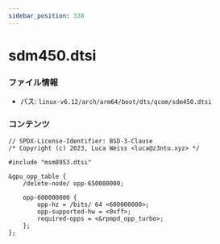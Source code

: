 ```yaml
---
sidebar_position: 338
---
```

# sdm450.dtsi

### ファイル情報

- パス: `linux-v6.12/arch/arm64/boot/dts/qcom/sdm450.dtsi`

### コンテンツ

```dtsi
// SPDX-License-Identifier: BSD-3-Clause
/* Copyright (c) 2023, Luca Weiss <luca@z3ntu.xyz> */

#include "msm8953.dtsi"

&gpu_opp_table {
	/delete-node/ opp-650000000;

	opp-600000000 {
		opp-hz = /bits/ 64 <600000000>;
		opp-supported-hw = <0xff>;
		required-opps = <&rpmpd_opp_turbo>;
	};
};

```
